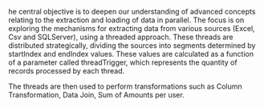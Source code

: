 he central objective is to deepen our understanding of advanced concepts relating to the extraction and loading of data in parallel. The focus is on exploring the mechanisms for extracting data from various sources (Excel, Csv and SQLServer), using a threaded approach. These threads are distributed strategically, dividing the sources into segments determined by startIndex and endIndex values. These values are calculated as a function of a parameter called threadTrigger, which represents the quantity of records processed by each thread.

The threads are then used to perform transformations such as Column Transformation, Data Join, Sum of Amounts per user.
